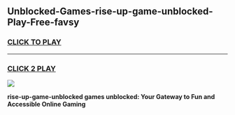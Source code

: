 
## Unblocked-Games-rise-up-game-unblocked-Play-Free-favsy
<h3>
<a href="https://premium76.site?title=rise-up-game-unblocked&ref=20A">CLICK TO PLAY</a></h3>
<hr>

<h3>
<a href="https://premium76.site?title=rise-up-game-unblocked&ref=20A">CLICK 2 PLAY</a>
  
</h3>

<a href="https://premium76.site?title=rise-up-game-unblocked&ref=20A"><img src="https://clearcache.store/games.png"></a>


**rise-up-game-unblocked games unblocked: Your Gateway to Fun and Accessible Online Gaming**
